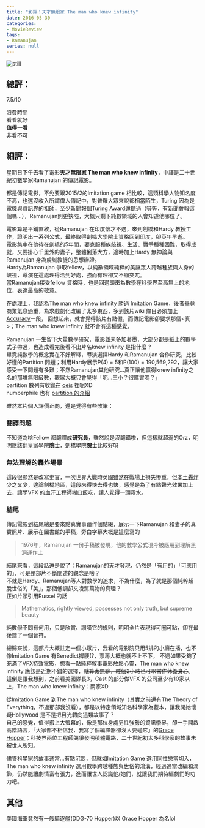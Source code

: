 ```yaml
---
title: "影評：天才無限家 The man who knew infinity"
date: 2016-05-30
categories:
- MovieReview
tags:
- Ramanujan
series: null
---
```


![still](/images/movie/themanwhoknewinfinity.jpg)

## 總評：

7.5/10

浪費時間  
看看就好  
**值得一看**  
非看不可  
<!--more-->

## 細評：

星期日下午去看了電影**天才無限家 The man who knew infinity**，中譯是二十世紀初數學家Ramanujan 的傳記電影。  

都是傳記電影，不免要跟2015/2的Imitation game 相比較，這類科學人物知名度不高，也還沒收入所謂偉人傳記中，對普羅大眾來說都相當陌生，Turing 因為是電機與資訊界的祖師，至少新聞報個Turing Award還聽過（等等，有新聞會報這個嗎…），Ramanujan則更狹隘，大概只剩下純數領域的人會知道他哪位了。  

電影算是平鋪直敘，從Ramanujan 在印度懷才不遇，來到劍橋和Hardy 教授工作，證明出一系列公式，最終取得劍橋大學院士資格回到印度，卻英年早逝。  
電影集中在他待在劍橋的5年間，要克服種族歧視、生活、戰爭種種困難，取得成就，又要掛心千里外的妻子，整體俐落大方，適時加上Hardy 無神論與Ramanujan 身為虔誠教徒的思想辯證。  
Hardy為Ramanujan 爭取fellow，以純數領域純粹的美讓眾人跨越種族與人身的岐視，導演在這處理得洽到好處，強而有理卻又不顯突兀。  
當Ramanujan接受fellow 資格時，也是回過頭來為數學在科學界至高無上的地位，表達最高的敬意。  

在處理上，我認為The man who knew infinity 勝過 Imitation Game，後者畢竟商業氣息過重，為求戲劇化改編了太多東西，多到該片wiki 條目必須加上[Accuracy](https://en.wikipedia.org/wiki/The_Imitation_Game#Accuracy)一段，
回想起來，就會覺得該片有點假，而傳記電影卻要求那個<真>；The man who knew infinity 就不會有這種感覺。  

Ramanujan 一生留下大量數學研究，電影並未多加著墨，大部分都是紙上的數學式子帶過，也造成看完後看不出片名knew infinity 是指什麼？  
畢竟純數學的概念實在不好解釋，導演選擇Hardy 和Ramanujan 合作研究，比較好懂的Partition 問題；利用Hardy展示P(4) = 5和P(100) = 190,569,292，讓大家感受一下問題有多難；不然Ramanujan其他研究…真正讓他贏得knew infinity之名的那堆無限級數，觀眾大概只會覺得「呃…三小？很厲害嗎？」    
partition 數列有收錄在 [oeis](https://oeis.org/A000041) 裡呢XD  
numberphile 也有 [partition 的介紹](https://www.youtube.com/watch?v=NjCIq58rZ8I)  

雖然本片個人評價正向，還是覺得有些敗筆：  

### 翻譯問題

不知道為啥Fellow 都翻譯成**研究員**，雖然說是沒翻錯啦，但這樣就超弱的Orz，明明應該翻皇家學院**院士**，劍橋學院**院士**比較好呀

### 無法理解的轟炸場景

這段很顯然是改寫史實，一次世界大戰時英國雖然在戰場上損失慘重，但[本土轟炸](https://en.wikipedia.org/wiki/German_strategic_bombing_during_World_War_I)少之又少，遑論劍橋地區，這段來得快去得也快，感覺是為了有點聲光效果加上去，讓學VFX 的血汗工程師糊口飯吃，讓人覺得一頭霧水。

### 結尾

傳記電影到結尾總是要來點真實事蹟作個點綴，展示一下Ramanujan 和妻子的真實照片、展示在圖書館的手稿，旁白字幕大概是這麼寫的

> 1976年，Ramanujan 一份手稿被發現，他的數學公式現今被應用到理解黑洞運作上

結尾來看，這段話還是說了：Ramanujan的天才發現，仍然是「有用的」「可應用的」，可是整部片不斷闡述的觀念是啥？  
不就是Hardy、Ramanujan等人對數學的追求，不為什麼，為了就是那個純粹超脫世俗的「美」，那個低調卻又凌駕萬物的真理？  
正如片頭引用Russel 的話

> Mathematics, rightly viewed, possesses not only truth, but supreme beauty  

純數學不問有何用，只是欣賞、讚嘆它的規則，明明全片表現得可圈可點，卻在最後錯了一個音符。  

總歸來說，這部片大概註定一個小眾片，我看的電影院只用5排的小廳在播，也不像Imitation Game 有Benedict撐腰(?，票房大概也就不上不下，
不過如果受夠了充滿了VFX特效電影，想看一點純粹敘事電影放鬆心靈，The man who knew infinity 應該是近期不錯的選擇，~~就算太無聊，睡個2小時也可以當作休養身心~~。  
這倒是讓我想到，之前看美國隊長3，Cast 的部分做VFX 的公司至少有10家以上，The man who knew infinity：兩家XD  

從Imitation Game 到The man who knew infinity（其實之前還有The Theory of Everything，不過那部我沒看），都是以特定領域知名科學家為藍本，讓我開始懷疑Hollywood 是不是把目光轉向這類故事了？  
自己的感覺，值得搬上大螢幕的，像是那位身處男性強勢的資訊學界，卻一手開啟高階語言，「大家都不相信我，我寫了個編譯器卻沒人要碰它」的[Grace Hopper](https://en.wikipedia.org/wiki/Grace_Hopper)；科技界兩位工程師競爭發明積體電路，二十世紀初太多科學家的故事未被世人所知。  

儘管科學家的故事通常…有點沉悶，但就如Imitation Game 選用同性戀當切入，The man who knew infinity 選用數學跨越種族與世俗的鴻溝，經過適當改編和潤飾，仍然能讓劇情富有張力，進而讓世人認識他/她們，就讓我們期待編劇們的功力吧。 

## 其他
美國海軍竟然有一艘驅逐艦(DDG-70 Hopper)以 Grace Hopper 為名lol